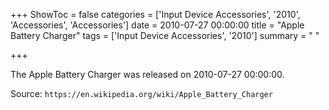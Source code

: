 +++
ShowToc = false
categories = ['Input Device Accessories', '2010', 'Accessories', 'Accessories']
date = 2010-07-27 00:00:00
title = "Apple Battery Charger"
tags = ['Input Device Accessories', '2010']
summary = " "

+++

The Apple Battery Charger was released on 2010-07-27 00:00:00.

Source: `https://en.wikipedia.org/wiki/Apple_Battery_Charger`
